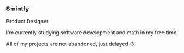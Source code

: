 ### Smintfy

Product Designer.

I'm currently studying software development and math in my free time.

All of my projects are not abandoned, just delayed :3
